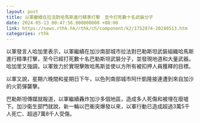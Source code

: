 ```yaml
---
layout: post
title: 以軍繼續在拉法對哈馬斯進行精準打擊　至今打死數十名武裝分子
date: 2024-05-13 00:47:56.000000000 +08:00
link: https://news.rthk.hk/rthk/ch/component/k2/1752874-20240513.htm
categories: rthk
---
```


以軍發言人哈加里表示，以軍繼續在加沙南部城市拉法對巴勒斯坦武裝組織哈馬斯進行精準打擊，至今已經打死數十名巴勒斯坦武裝分子，並發現地道和大量武器。哈加里又強調，以軍致力於實現擊敗哈馬斯並使以方所有被扣押人員獲釋的目標。

以軍又說，星期六晚間和星期日下午，以色列南部城市阿什凱隆接連遭到來自加沙的火箭彈襲擊。

巴勒斯坦傳媒就報道，以軍繼續轟炸加沙多個地區，造成多人死傷和被埋在廢墟下。加沙衛生部門就說，新一輪以巴衝突爆發以來，以軍行動已造成超過3萬5千人死亡、超過7萬8千人受傷。
